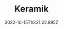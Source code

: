 ---
title: Keramik
date: 2022-10-15T16:21:22.895Z
draft: "false"
bg_image: /media/backgrounds/page-title.png
image: /media/ganztagsangebote/keramik.webp
category: Kunst
duration: 2. Stunden
weekly: Dienstag, 7./8. Stunde
class: 5. - 8. Klasse
room: Keller
apply_url: https://moodle.bildung-lsa.de/gcg/mod/choice/view.php?id=828
type: ganztagsangebote
---